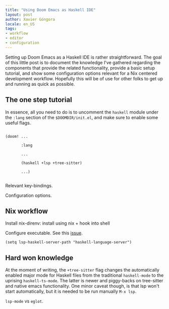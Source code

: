```yaml
---
title: "Using Doom Emacs as Haskell IDE"
layout: post
author: Xavier Góngora
locale: en_US
tags:
- workflow
- editor
- configuration
---
```


Setting up Doom Emacs as a Haskell IDE is rather straightforward.
The goal of this little post is to document the knowledge I've gathered regarding
the components that provide the related functionality, provide a basic setup
tutorial, and show some configuration options relevant for a Nix centered
development workflow. Hopefully this will be of use for other folks to get
up and running as quick as possible.

## The one step tutorial

In essence, all you need to do is to uncomment the `haskell`
module under the `:lang` section of the `$DOOMDIR/init.el`, and make sure
to enable some useful flags.

```elisp

(doom! ...

       :lang

       ...

       (haskell +lsp +tree-sitter)

       ...)
       
```

Relevant key-bindings.

Configuration options.

## Nix workflow

Install nix-direnv: install using nix + hook into shell

Configure executable. See this [issue](https://github.com/input-output-hk/haskell.nix/issues/1776).

```elisp
(setq lsp-haskell-server-path "haskell-language-server")
```

## Hard won knowledge

At the moment of writing, the `+tree-sitter` flag
changes the automatically enabled major mode for Haskell files from the
traditional `haskell-mode` to the uprising `haskell-ts-mode`. The latter is
newer and piggy-backs on tree-sitter and native emacs functionality.
One minor caveat though, is that lsp won't start automatically, but it is
needed to be run manually `M-x lsp`.

`lsp-mode` vs `eglot`.
